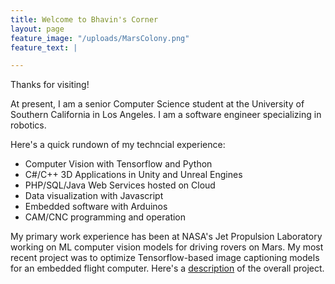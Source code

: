 ```yaml
---
title: Welcome to Bhavin's Corner
layout: page
feature_image: "/uploads/MarsColony.png"
feature_text: |

---
```


Thanks for visiting! 

At present, I am a senior Computer Science student at the University of Southern California in Los Angeles. I am a software engineer specializing in robotics.

Here's a quick rundown of my techncial experience:
<ul>
<li>Computer Vision with Tensorflow and Python</li>
<li>C#/C++ 3D Applications in Unity and Unreal Engines</li>
<li>PHP/SQL/Java Web Services hosted on Cloud</li>
<li>Data visualization with Javascript</li>
<li>Embedded software with Arduinos</li>
<li>CAM/CNC programming and operation</li>
</ul>

My primary work experience has been at NASA's Jet Propulsion Laboratory working on ML computer vision models for driving rovers on Mars. My most
recent project was to optimize Tensorflow-based image captioning models for an embedded flight computer. Here's a <a href="https://www-robotics.jpl.nasa.gov/tasks/showTask.cfm?FuseAction=ShowTask&TaskID=343&tdaID=700138">description</a> of the overall project.

